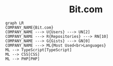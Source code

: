 <h1 align="center">Bit.com</h1>

```mermaid
graph LR
COMPANY_NAME{Bit.com}
COMPANY_NAME ---> U{Users} ---> UN[2]
COMPANY_NAME ---> R{Repositories} ---> RN[10]
COMPANY_NAME ---> G{Gists} ---> GN[0]
COMPANY_NAME ---> ML{Most Used<br>Languages}
ML --> TypeScript[TypeScript]
ML --> CSS[CSS]
ML --> PHP[PHP]
```
